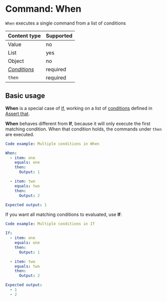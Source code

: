 # Command: When

`When` executes a single command from a list of conditions

| Content type                | Supported |
|-----------------------------|-----------|
| Value                       | no        |
| List                        | yes       |
| Object                      | no        |
| _[Conditions](#Conditions)_ | required  |
| `then`                      | required  |

## Basic usage

**When** is a special case of [If](If.md), working on a list of [conditions](../testing/Assert%20that.md#conditions)
defined in [Assert that](../testing/Assert%20that.md).

**When** behaves different from **If**, because it will only execute the first matching condition. When that condition
holds, the commands under `then` are executed.

```yaml script
Code example: Multiple conditions in When

When:
  - item: one
    equals: one
    then:
      Output: 1

  - item: two
    equals: two
    then:
      Output: 2

Expected output: 1
```

If you want all matching conditions to evaluated, use **If**:

```yaml script
Code example: Multiple conditions in If

If:
  - item: one
    equals: one
    then:
      Output: 1

  - item: two
    equals: two
    then:
      Output: 2

Expected output:
  - 1
  - 2
```
